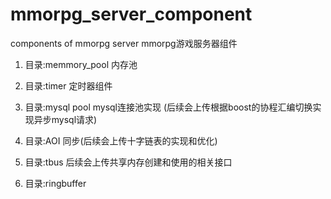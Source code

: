 # mmorpg_server_component
components of mmorpg server
mmorpg游戏服务器组件

1)  目录:memmory_pool  内存池

2)  目录:timer   定时器组件

3)  目录:mysql pool  mysql连接池实现
    (后续会上传根据boost的协程汇编切换实现异步mysql请求)

4)  目录:AOI    同步(后续会上传十字链表的实现和优化)

5)  目录:tbus    后续会上传共享内存创建和使用的相关接口

6)  目录:ringbuffer  



















